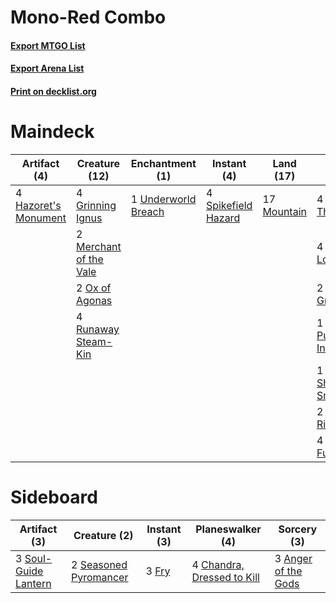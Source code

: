 # Mono-Red Combo

#### [Export MTGO List](../collection/Mono-Red%20Combo/Mono-Red%20Combo.txt)
#### [Export Arena List](../collection/Mono-Red%20Combo/Mono-Red%20Combo_arena.txt)
#### [Print on decklist.org](http://decklist.org/?deckmain=4%09Birgi,%20God%20of%20Storytelling%0A4%09Crash%20Through%0A4%09Faithless%20Looting%0A2%09Grapeshot%0A4%09Grinning%20Ignus%0A4%09Hazoret's%20Monument%0A2%09Merchant%20of%20the%20Vale%0A17%09Mountain%0A2%09Ox%20of%20Agonas%0A1%09Purphoros's%20Intervention%0A4%09Runaway%20Steam-Kin%0A1%09Shatterskull%20Smashing%0A4%09Spikefield%20Hazard%0A2%09Strike%20It%20Rich%0A1%09Underworld%20Breach%0A4%09Warlord's%20Fury&deckside=3%09Anger%20of%20the%20Gods%0A4%09Chandra,%20Dressed%20to%20Kill%0A3%09Fry%0A2%09Seasoned%20Pyromancer%0A3%09Soul-Guide%20Lantern)
# Maindeck

|                                         Artifact (4)                                          |                                          Creature (12)                                          |                                       Enchantment (1)                                        |                                         Instant (4)                                          |                                      Land (17)                                       |                                            Sorcery (18)                                             |        Unknown (4)         |
|-----------------------------------------------------------------------------------------------|-------------------------------------------------------------------------------------------------|----------------------------------------------------------------------------------------------|----------------------------------------------------------------------------------------------|--------------------------------------------------------------------------------------|-----------------------------------------------------------------------------------------------------|----------------------------|
|4 [Hazoret's Monument](http://gatherer.wizards.com/Pages/Card/Details.aspx?multiverseid=426931)|4 [Grinning Ignus](http://gatherer.wizards.com/Pages/Card/Details.aspx?multiverseid=136040)      |1 [Underworld Breach](http://gatherer.wizards.com/Pages/Card/Details.aspx?multiverseid=476412)|4 [Spikefield Hazard](http://gatherer.wizards.com/Pages/Card/Details.aspx?multiverseid=491809)|17 [Mountain](http://gatherer.wizards.com/Pages/Card/Details.aspx?multiverseid=439859)|4 [Crash Through](http://gatherer.wizards.com/Pages/Card/Details.aspx?multiverseid=430777)           |4 Birgi, God of Storytelling|
|                                                                                               |2 [Merchant of the Vale](http://gatherer.wizards.com/Pages/Card/Details.aspx?multiverseid=473093)|                                                                                              |                                                                                              |                                                                                      |4 [Faithless Looting](http://gatherer.wizards.com/Pages/Card/Details.aspx?multiverseid=389512)       |                            |
|                                                                                               |2 [Ox of Agonas](http://gatherer.wizards.com/Pages/Card/Details.aspx?multiverseid=476398)        |                                                                                              |                                                                                              |                                                                                      |2 [Grapeshot](http://gatherer.wizards.com/Pages/Card/Details.aspx?multiverseid=426588)               |                            |
|                                                                                               |4 [Runaway Steam-Kin](http://gatherer.wizards.com/Pages/Card/Details.aspx?multiverseid=452865)   |                                                                                              |                                                                                              |                                                                                      |1 [Purphoros's Intervention](http://gatherer.wizards.com/Pages/Card/Details.aspx?multiverseid=476402)|                            |
|                                                                                               |                                                                                                 |                                                                                              |                                                                                              |                                                                                      |1 [Shatterskull Smashing](http://gatherer.wizards.com/Pages/Card/Details.aspx?multiverseid=491802)   |                            |
|                                                                                               |                                                                                                 |                                                                                              |                                                                                              |                                                                                      |2 [Strike It Rich](http://gatherer.wizards.com/Pages/Card/Details.aspx?multiverseid=522219)          |                            |
|                                                                                               |                                                                                                 |                                                                                              |                                                                                              |                                                                                      |4 [Warlord's Fury](http://gatherer.wizards.com/Pages/Card/Details.aspx?multiverseid=443039)          |                            |


# Sideboard

|                                         Artifact (3)                                          |                                          Creature (2)                                          |                                  Instant (3)                                   |                                          Planeswalker (4)                                           |                                         Sorcery (3)                                          |
|-----------------------------------------------------------------------------------------------|------------------------------------------------------------------------------------------------|--------------------------------------------------------------------------------|-----------------------------------------------------------------------------------------------------|----------------------------------------------------------------------------------------------|
|3 [Soul-Guide Lantern](http://gatherer.wizards.com/Pages/Card/Details.aspx?multiverseid=476488)|2 [Seasoned Pyromancer](http://gatherer.wizards.com/Pages/Card/Details.aspx?multiverseid=464094)|3 [Fry](http://gatherer.wizards.com/Pages/Card/Details.aspx?multiverseid=466894)|4 [Chandra, Dressed to Kill](http://gatherer.wizards.com/Pages/Card/Details.aspx?multiverseid=541004)|3 [Anger of the Gods](http://gatherer.wizards.com/Pages/Card/Details.aspx?multiverseid=438682)|

